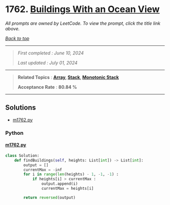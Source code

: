 # 1762. [Buildings With an Ocean View](<https://leetcode.com/problems/buildings-with-an-ocean-view>)

*All prompts are owned by LeetCode. To view the prompt, click the title link above.*

*[Back to top](<../README.md>)*

------

> *First completed : June 10, 2024*
>
> *Last updated : July 01, 2024*

------

> **Related Topics** : **[Array](<by_topic/Array.md>), [Stack](<by_topic/Stack.md>), [Monotonic Stack](<by_topic/Monotonic Stack.md>)**
>
> **Acceptance Rate** : **80.84 %**

------

## Solutions

- [m1762.py](<../my-submissions/m1762.py>)
### Python
#### [m1762.py](<../my-submissions/m1762.py>)
```Python
class Solution:
    def findBuildings(self, heights: List[int]) -> List[int]:
        output = []
        currentMax = -inf
        for i in range(len(heights) - 1, -1, -1) :
            if heights[i] > currentMax :
                output.append(i)
                currentMax = heights[i]

        return reversed(output)
```

